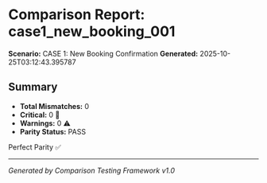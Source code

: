 # Comparison Report: case1_new_booking_001
**Scenario:** CASE 1: New Booking Confirmation
**Generated:** 2025-10-25T03:12:43.395787

## Summary
- **Total Mismatches:** 0
- **Critical:** 0 🚨
- **Warnings:** 0 ⚠️
- **Parity Status:** PASS

Perfect Parity ✅

---
*Generated by Comparison Testing Framework v1.0*